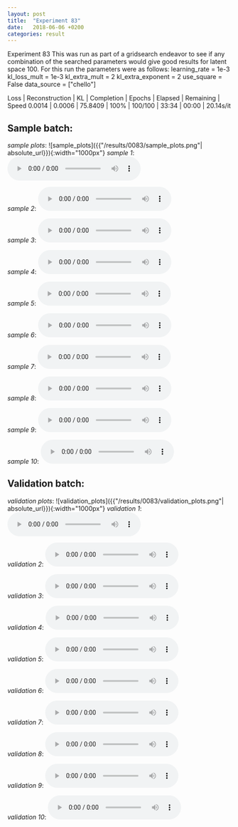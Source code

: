 ```yaml
---
layout: post
title:  "Experiment 83"
date:   2018-06-06 +0200
categories: result
---
```

Experiment 83
This was run as part of a gridsearch endeavor to see if any combination of the searched parameters would give good results for latent space 100.
For this run the parameters were as follows:
learning_rate = 1e-3
kl_loss_mult = 1e-3
kl_extra_mult = 2
kl_extra_exponent = 2
use_square = False
data_source = ["chello"]

Loss | Reconstruction | KL | Completion | Epochs | Elapsed | Remaining | Speed
0.0014 | 0.0006 | 75.8409 | 100% | 100/100 | 33:34 | 00:00 | 20.14s/it



## **Sample batch**:
_sample plots_:
![sample_plots]({{"/results/0083/sample_plots.png"| absolute_url}}){:width="1000px"}
_sample 1_:
<audio src="/ResultsOverview/results/0083/sample_1.wav" controls preload></audio>

_sample 2_:
<audio src="/ResultsOverview/results/0083/sample_2.wav" controls preload></audio>

_sample 3_:
<audio src="/ResultsOverview/results/0083/sample_3.wav" controls preload></audio>

_sample 4_:
<audio src="/ResultsOverview/results/0083/sample_4.wav" controls preload></audio>

_sample 5_:
<audio src="/ResultsOverview/results/0083/sample_5.wav" controls preload></audio>

_sample 6_:
<audio src="/ResultsOverview/results/0083/sample_6.wav" controls preload></audio>

_sample 7_:
<audio src="/ResultsOverview/results/0083/sample_7.wav" controls preload></audio>

_sample 8_:
<audio src="/ResultsOverview/results/0083/sample_8.wav" controls preload></audio>

_sample 9_:
<audio src="/ResultsOverview/results/0083/sample_9.wav" controls preload></audio>

_sample 10_:
<audio src="/ResultsOverview/results/0083/sample_10.wav" controls preload></audio>

## **Validation batch**:
_validation plots_:
![validation_plots]({{"/results/0083/validation_plots.png"| absolute_url}}){:width="1000px"}
_validation 1_:
<audio src="/ResultsOverview/results/0083/validation_1.wav" controls preload></audio>

_validation 2_:
<audio src="/ResultsOverview/results/0083/validation_2.wav" controls preload></audio>

_validation 3_:
<audio src="/ResultsOverview/results/0083/validation_3.wav" controls preload></audio>

_validation 4_:
<audio src="/ResultsOverview/results/0083/validation_4.wav" controls preload></audio>

_validation 5_:
<audio src="/ResultsOverview/results/0083/validation_5.wav" controls preload></audio>

_validation 6_:
<audio src="/ResultsOverview/results/0083/validation_6.wav" controls preload></audio>

_validation 7_:
<audio src="/ResultsOverview/results/0083/validation_7.wav" controls preload></audio>

_validation 8_:
<audio src="/ResultsOverview/results/0083/validation_8.wav" controls preload></audio>

_validation 9_:
<audio src="/ResultsOverview/results/0083/validation_9.wav" controls preload></audio>

_validation 10_:
<audio src="/ResultsOverview/results/0083/validation_10.wav" controls preload></audio>

